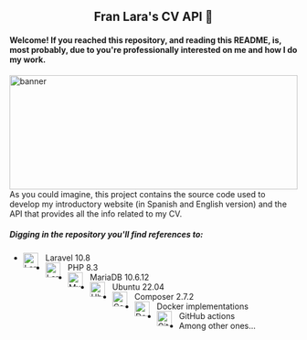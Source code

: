 <h2 align="center">
Fran Lara's CV API 🔗
</h2>
<h4>
Welcome! If you reached this repository, and reading this README, is, most probably, due to you're professionally 
interested on me and how I do my work.
</h4>
<img width="100%" height="200" src="https://github.com/FranLara/API-CV/assets/6630695/7b20c760-fd0e-4e3a-8f08-11971255eea5.jpg" alt="banner" align="left">
As you could imagine, this project contains the source code used to develop my introductory website (in Spanish and 
English version) and the API that provides all the info related to my CV.

##### Digging in the repository you'll find references to:
- <img align="left" alt="Laravel" title="Laravel" width="26px" src="https://cdn.jsdelivr.net/gh/devicons/devicon/icons/laravel/laravel-original.svg" style="padding-right:10px;"/> Laravel 10.8
- <img align="left" alt="Laravel" title="Laravel" width="26px" src="https://cdn.jsdelivr.net/gh/devicons/devicon/icons/php/php-plain.svg" style="padding-right:10px;"/> PHP 8.3
- <img align="left" alt="MySQL" title="MySQL" width="26px" src="https://cdn.jsdelivr.net/gh/devicons/devicon/icons/mysql/mysql-original.svg" style="padding-right:10px;"/> MariaDB 10.6.12
- <img align="left" alt="Ubuntu" title="Ubuntu" width="26px" src="https://cdn.jsdelivr.net/gh/devicons/devicon/icons/ubuntu/ubuntu-plain.svg" style="padding-right:10px;"/> Ubuntu 22.04
- <img align="left" alt="Composer" title="Composer" width="26px" src="https://cdn.jsdelivr.net/gh/devicons/devicon/icons/composer/composer-original.svg" style="padding-right:10px;"/> Composer 2.7.2
- <img align="left" alt="Docker" title="Docker" width="26px" src="https://cdn.jsdelivr.net/gh/devicons/devicon/icons/docker/docker-original.svg" style="padding-right:10px;"/> Docker implementations
- <img align="left" alt="GitHub" title="GitHub" width="26px" src="https://cdn.jsdelivr.net/gh/devicons/devicon/icons/github/github-original.svg" style="padding-right:10px;"/> GitHub actions
- Among other ones...
